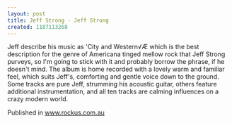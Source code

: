 ```yaml
---
layout: post
title: Jeff Strong - Jeff Strong
created: 1187113268
---
```

Jeff describe his music as 'City and Western√Æ which is the best description for the genre of Americana tinged mellow rock that Jeff Strong purveys, so I'm going to stick with it and probably borrow the phrase, if he doesn't mind. The album is home recorded with a lovely warm and familiar feel, which suits Jeff's, comforting and gentle voice down to the ground. Some tracks are pure Jeff, strumming his acoustic guitar, others feature additional instrumentation, and all ten tracks are calming influences on a crazy modern world.


Published in www.rockus.com.au
